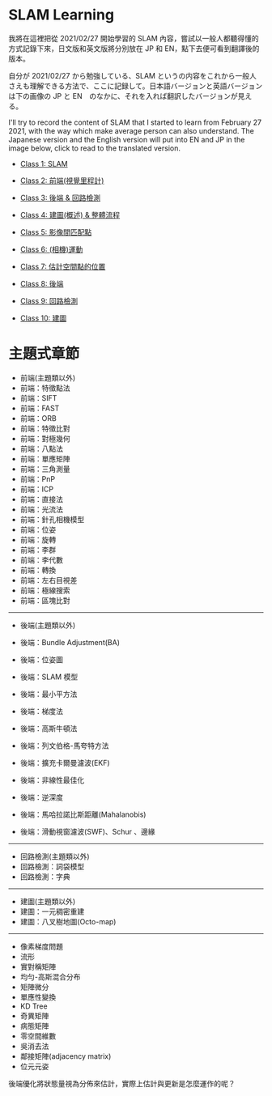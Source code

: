 # SLAM Learning

我將在這裡把從 2021/02/27 開始學習的 SLAM 內容，嘗試以一般人都聽得懂的方式記錄下來，日文版和英文版將分別放在 <a herf="https://j32u4ukh.github.io/SLAM13/jp">JP</a> 和 <a herf="https://j32u4ukh.github.io/SLAM13/en">EN</a>，點下去便可看到翻譯後的版本。

自分が 2021/02/27 から勉強している、SLAM というの内容をこれから一般人さえも理解できる方法で、ここに記録して。日本語バージョンと英語バージョンは下の画像の JP と EN　のなかに、それを入れば翻訳したバージョンが見える。

I'll try to record the content of SLAM that I started to learn from February 27 2021, with the way which make average person can also understand. The Japanese version and the English version will put into EN and JP in the image below, click to read to the translated version.

* <a href="https://j32u4ukh.github.io/SLAM13/class1.html">Class 1: SLAM</a>
* <a href="https://j32u4ukh.github.io/SLAM13/class2.html">Class 2: 前端(視覺里程計)</a>
* <a href="https://j32u4ukh.github.io/SLAM13/class3.html">Class 3: 後端 & 回路檢測</a>
* <a href="https://j32u4ukh.github.io/SLAM13/class4.html">Class 4: 建圖(概述) & 整體流程</a>

* <a href="https://j32u4ukh.github.io/SLAM13/class5.html">Class 5: 影像間匹配點</a>
* <a href="https://j32u4ukh.github.io/SLAM13/class6.html">Class 6: (相機)運動</a>
* <a href="https://j32u4ukh.github.io/SLAM13/class7.html">Class 7: 估計空間點的位置</a>
* <a href="https://j32u4ukh.github.io/SLAM13/class8.html">Class 8: 後端</a>
* <a href="https://j32u4ukh.github.io/SLAM13/class9.html">Class 9: 回路檢測</a>
* <a href="https://j32u4ukh.github.io/SLAM13/class10.html">Class 10: 建圖</a>

# 主題式章節

* 前端(主題類以外)
* 前端：特徵點法
* 前端：SIFT
* 前端：FAST
* 前端：ORB
* 前端：特徵比對
* 前端：對極幾何
* 前端：八點法
* 前端：單應矩陣
* 前端：三角測量
* 前端：PnP
* 前端：ICP
* 前端：直接法
* 前端：光流法
* 前端：針孔相機模型
* 前端：位姿
* 前端：旋轉
* 前端：李群
* 前端：李代數
* 前端：轉換
* 前端：左右目視差
* 前端：極線搜索
* 前端：區塊比對

---
* 後端(主題類以外)
* 後端：Bundle Adjustment(BA)
* 後端：位姿圖
* 後端：SLAM 模型
* 後端：最小平方法
* 後端：梯度法
* 後端：高斯牛頓法
* 後端：列文伯格-馬夸特方法
* 後端：擴充卡爾曼濾波(EKF)
* 後端：非線性最佳化

* 後端：逆深度
* 後端：馬哈拉諾比斯距離(Mahalanobis)
* 後端：滑動視窗濾波(SWF)、Schur 、邊緣

---
* 回路檢測(主題類以外)
* 回路檢測：詞袋模型
* 回路檢測：字典

---
* 建圖(主題類以外)
* 建圖：一元稠密重建
* 建圖：八叉樹地圖(Octo-map)

---
* 像素梯度問題
* 流形
* 實對稱矩陣
* 均勻-高斯混合分布
* 矩陣微分
* 單應性變換
* KD Tree
* 奇異矩陣
* 病態矩陣 
* 零空間維數
* 吳消去法
* 鄰接矩陣(adjacency matrix)
* 位元元姿

後端優化將狀態量視為分佈來估計，實際上估計與更新是怎麼運作的呢？
